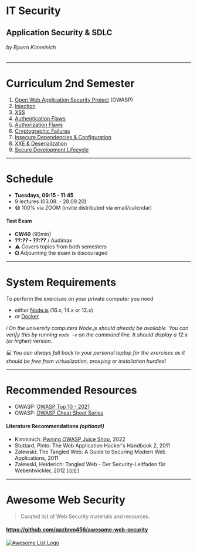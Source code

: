 <!-- theme: default -->
<!-- paginate: true -->
<!-- footer: Copyright (c) by **Bjoern Kimminich** | Licensed under [CC-BY-SA 4.0](https://creativecommons.org/licenses/by-sa/4.0/) -->

# IT Security

## Application Security & SDLC

###### by Bjoern Kimminich

---

# Curriculum 2nd Semester

1. [Open Web Application Security Project](02-01-owasp.md) (OWASP)
2. [Injection](02-02-injection.md)
3. [XSS](02-03-xss.md)
4. [Authentication Flaws](02-04-authentication_flaws.md)
5. [Authorization Flaws](02-05-authorization_flaws.md)
6. [Cryptographic Failures](02-06-cryptographic_failures.md)
7. [Insecure Dependencies & Configuration](02-07-insecure_dependencies_and_configuration.md)
8. [XXE & Deserialization](02-08-xxe_and_deserialization.md)
9. [Secure Development Lifecycle](02-09-sdlc.md)

---

# Schedule

* **Tuesdays, 09:15 - 11:45**
* 9 lectures (03.08. - 28.09.20)
* :mask: 100% via ZOOM (invite distributed via email/calendar)

#### Test Exam

* **CW40** (90min)
* **??:?? - ??:??** / Audimax
* :warning: Covers topics from both semesters
* :negative_squared_cross_mark: Adjourning the exam is discouraged

---

# System Requirements

To perform the exercises on your private computer you need

* _either_ [Node.js](https://nodejs.org) (16.x, 14.x or 12.x)
* _or_ [Docker](https://www.docker.com/)

_:information_source: On the university computers Node.js should already
be available. You can verify this by running `node -v` on the command
line. It should display a 12.x (or higher) version._

_:computer: You can always fall back to your personal laptop for the
exercises as it should be free from virtualization, proxying or
installation hurdles!_

---

# Recommended Resources

* OWASP:
  [OWASP Top 10 - 2021](https://owasp.org/Top10/)
* OWASP: [OWASP Cheat Sheet Series](https://cheatsheetseries.owasp.org/)

#### Literature Recommendations _(optional)_

* Kimminich: [Pwning OWASP Juice Shop](https://leanpub.com/juice-shop),
  2022
* Stuttard, Pinto: The Web Application Hacker's Handbook 2, 2011
* Zalewski: The Tangled Web: A Guide to Securing Modern Web
  Applications, 2011
* Zalewski, Heiderich: Tangled Web - Der Security-Leitfaden für
  Webentwickler, 2012 (:de:)

---

# Awesome Web Security

> Curated list of Web Security materials and resources.

#### https://github.com/qazbnm456/awesome-web-security

[![Awesome List Logo](images/01-08-penetration_testing/logo.png)](https://github.com/sindresorhus/awesome)
